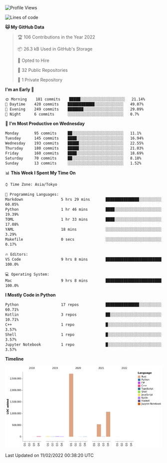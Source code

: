 <!--START_SECTION:waka-->
![Profile Views](http://img.shields.io/badge/Profile%20Views-0-blue)

![Lines of code](https://img.shields.io/badge/From%20Hello%20World%20I%27ve%20Written-4%20Million%20lines%20of%20code-blue)

**🐱 My GitHub Data** 

> 🏆 106 Contributions in the Year 2022
 > 
> 📦 26.3 kB Used in GitHub's Storage 
 > 
> 💼 Opted to Hire
 > 
> 📜 32 Public Repositories 
 > 
> 🔑 1 Private Repository 
 > 
**I'm an Early 🐤** 

```text
🌞 Morning    181 commits    █████░░░░░░░░░░░░░░░░░░░░   21.14% 
🌆 Daytime    420 commits    ████████████░░░░░░░░░░░░░   49.07% 
🌃 Evening    249 commits    ███████░░░░░░░░░░░░░░░░░░   29.09% 
🌙 Night      6 commits      ░░░░░░░░░░░░░░░░░░░░░░░░░   0.7%

```
📅 **I'm Most Productive on Wednesday** 

```text
Monday       95 commits     ██░░░░░░░░░░░░░░░░░░░░░░░   11.1% 
Tuesday      145 commits    ████░░░░░░░░░░░░░░░░░░░░░   16.94% 
Wednesday    193 commits    █████░░░░░░░░░░░░░░░░░░░░   22.55% 
Thursday     180 commits    █████░░░░░░░░░░░░░░░░░░░░   21.03% 
Friday       160 commits    ████░░░░░░░░░░░░░░░░░░░░░   18.69% 
Saturday     70 commits     ██░░░░░░░░░░░░░░░░░░░░░░░   8.18% 
Sunday       13 commits     ░░░░░░░░░░░░░░░░░░░░░░░░░   1.52%

```


📊 **This Week I Spent My Time On** 

```text
⌚︎ Time Zone: Asia/Tokyo

💬 Programming Languages: 
Markdown                 5 hrs 29 mins       ███████████████░░░░░░░░░░   60.05% 
Python                   1 hr 46 mins        ████░░░░░░░░░░░░░░░░░░░░░   19.39% 
TOML                     1 hr 33 mins        ████░░░░░░░░░░░░░░░░░░░░░   17.08% 
YAML                     18 mins             ░░░░░░░░░░░░░░░░░░░░░░░░░   3.29% 
Makefile                 0 secs              ░░░░░░░░░░░░░░░░░░░░░░░░░   0.17%

🔥 Editors: 
VS Code                  9 hrs 8 mins        █████████████████████████   100.0%

💻 Operating System: 
Mac                      9 hrs 8 mins        █████████████████████████   100.0%

```

**I Mostly Code in Python** 

```text
Python                   17 repos            ███████████████░░░░░░░░░░   60.71% 
Kotlin                   3 repos             ██░░░░░░░░░░░░░░░░░░░░░░░   10.71% 
C++                      1 repo              █░░░░░░░░░░░░░░░░░░░░░░░░   3.57% 
Shell                    1 repo              █░░░░░░░░░░░░░░░░░░░░░░░░   3.57% 
Jupyter Notebook         1 repo              █░░░░░░░░░░░░░░░░░░░░░░░░   3.57%

```


**Timeline**

![Chart not found](https://raw.githubusercontent.com/kitagawa-hr/kitagawa-hr/main/charts/bar_graph.png) 


 Last Updated on 11/02/2022 00:38:20 UTC
<!--END_SECTION:waka-->
